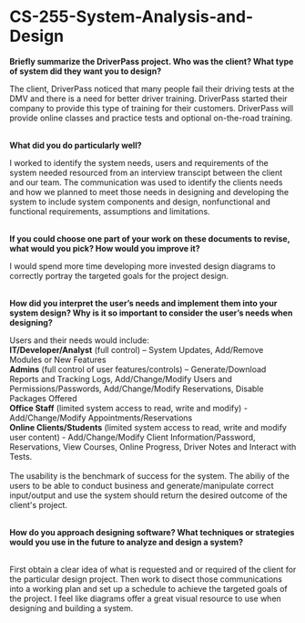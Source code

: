 # CS-255-System-Analysis-and-Design
<p><b>Briefly summarize the DriverPass project. Who was the client? What type of system did they want you to design?</b></p>
The client, DriverPass noticed that many people fail their driving tests at the DMV and there is a need for better driver training. DriverPass started their company to provide this type of training for their customers. DriverPass will provide online classes and practice tests and optional on-the-road training.<br>
<br>
<p><b>What did you do particularly well?</b></p>
I worked to identify the system needs, users and requirements of the system needed resourced from an interview transcipt between the client and our team. The communication was used to identify the clients needs and how we planned to meet those needs in designing and developing the system to include system components and design, nonfunctional and functional requirements, assumptions and limitations.<br>
<br>
<p><b>If you could choose one part of your work on these documents to revise, what would you pick? How would you improve it?</b></p>
I would spend more time developing more invested design diagrams to correctly portray the targeted goals for the project design.<br>
<br>
<p><b>How did you interpret the user’s needs and implement them into your system design? Why is it so important to consider the user’s needs when designing?</b></p>
Users and their needs would include:<br>
<b>IT/Developer/Analyst</b> (full control) – System Updates, Add/Remove Modules or New Features<br>
<b>Admins</b> (full control of user features/controls) – Generate/Download Reports and Tracking Logs, Add/Change/Modify Users and Permissions/Passwords, Add/Change/Modify Reservations, Disable Packages Offered<br>
<b>Office Staff</b> (limited system access to read, write and modify) - Add/Change/Modify Appointments/Reservations<br>
<b>Online Clients/Students</b> (limited system access to read, write and modify user content) - Add/Change/Modify Client Information/Password, Reservations, View Courses, Online Progress, Driver Notes and Interact with Tests.<br>
<br>
The usability is the benchmark of success for the system. The abiliy of the users to be able to conduct business and generate/manipulate correct input/output and use the system should return the desired outcome of the client's project. <br> 
<br>
<p><b>How do you approach designing software? What techniques or strategies would you use in the future to analyze and design a system?</b></p>
<br>First obtain a clear idea of what is requested and or required of the client for the particular design project. Then work to disect those communications into a working plan and set up a schedule to achieve the targeted goals of the project. I feel like diagrams offer a great visual resource to use when designing and building a system.<br>
